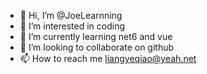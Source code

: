 - 👋 Hi, I’m @JoeLearnning
- 👀 I’m interested in coding
- 🌱 I’m currently learning net6 and vue
- 💞️ I’m looking to collaborate on github
- 📫 How to reach me liangyeqiao@yeah.net

<!---
JoeLearnning/JoeLearnning is a ✨ special ✨ repository because its `README.md` (this file) appears on your GitHub profile.
You can click the Preview link to take a look at your changes.
--->
